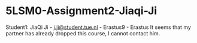 # 5LSM0-Assignment2-Jiaqi-Ji
Student1: JiaQi Ji - j.ji@student.tue.nl - Erastus9 - Erastus
It seems that my partner has already dropped this course, I cannot contact him.
